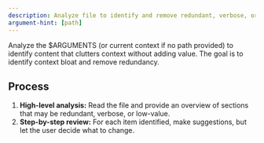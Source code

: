 ```yaml
---
description: Analyze file to identify and remove redundant, verbose, or low-value content
argument-hint: [path]
---
```


Analyze the $ARGUMENTS (or current context if no path provided) to identify content that clutters context without adding value. The goal is to identify context bloat and remove redundancy.

## Process

1. **High-level analysis:** Read the file and provide an overview of sections that may be redundant, verbose, or low-value.
2. **Step-by-step review:** For each item identified, make suggestions, but let the user decide what to change.
